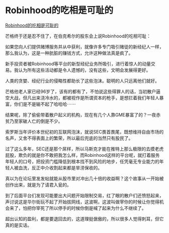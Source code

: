 # Robinhood的吃相是可耻的

[Robinhood的吃相是可耻的](https://weibo.com/foxshuo?refer_flag=0000015010_&from=feed&loc=nickname)

芒格终于还是忍不住了，在伯克希尔的股东会上说Robinhood的吃相可耻：

如果您向人们提供赌博服务并从中获利，就像许多专门吸引赌徒的新经纪人一样，那么我认为，这是一种肮脏的赚钱方式，允许这种做法真是疯了。

新手投资者被Robinhood等平台的新型经纪业务所吸引，进行着惊人的动量交易。我认为所有这些活动都是令人遗憾的，没有这些，文明会发展得更好。

人类的贪婪、经纪行业的侵略性都助长了这些泡沫。聪明的人只远离他们就好。

芒格他老人家已经96岁了，该有的都有了，不怕说这些得罪人的话，当初散户逼空大战，但凡出来浇冷水的，都被视作是所谓资本的枪手，是想拦着我们年轻人暴富，你们是不是输不起了哈哈哈⋯⋯

结果呢，除了偷偷带着散户起义的机构，现在有几个人靠GME暴富了的？一夜赤贫乃至家破人亡的倒是不少。

索罗斯当年评价本世纪初的互联网泡沫，就说SEC畏首畏尾，既想维持自由市场的名声，又舍不得表面上的繁荣，所以最后兜底的当然只有股民了。

过了这么多年，SEC还是那个屌样，所以马斯克才能在推特上那么极限的去摸老虎屁股，欺负的就是你不敢把我怎么样，而Robinhood这样的平台呢，就打着服务年轻人的口号，把投资门槛降低到根本找不到风险的地步，任凭毫无专业能力的年轻人被血洗，反正中介收割起来都是旱涝保收的。

真以为在论坛里发发帖就能从股市里对冲出几十倍的收益啊？这个故事从一开始被创作出来，就是为了请君入瓮的。

到了后面平台们发现可能要出大问题开始限制交易，红了眼的散户们还愤怒起来，声讨说这是华尔街玩不起了开始拔网线，这波啊，这波叫做宰你的时候让你觉得机会来了，怕把你宰死了所以停手的时候你倒是喊了起来为什么不继续了。

超出认知的盈利，都是要退回去的，这道理挺倨傲的，所以很多人觉得刺耳，但它真的是实话。

